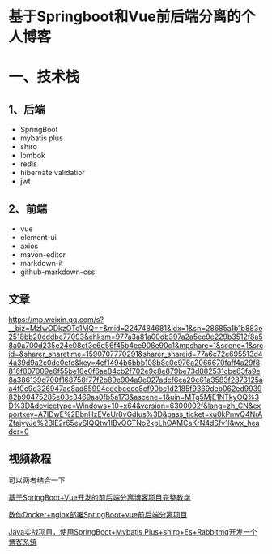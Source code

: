 # 基于Springboot和Vue前后端分离的个人博客

# 一、技术栈

## 1、后端

- SpringBoot
- mybatis plus
- shiro
- lombok
- redis
- hibernate validatior
- jwt

## 2、前端

- vue
- element-ui
- axios
- mavon-editor
- markdown-it
- github-markdown-css







## 文章

https://mp.weixin.qq.com/s?__biz=MzIwODkzOTc1MQ==&mid=2247484681&idx=1&sn=28685a1b1b883e2518bb20cddbe77093&chksm=977a3a81a00db397a2a5ee9e229b3512f8a58a0a700d235e24e08cf3c6d56f45b4ee906e90c1&mpshare=1&scene=1&srcid=&sharer_sharetime=1590707770291&sharer_shareid=77a6c72e695513d44a39d9a2c0dc0efc&key=4ef1494b6bbb108b8c0e976a2066670faff4a29f8816f807009e6f55be10e0f6ae84cb2f702e9c8e879be73d882531cbe63fa9e8a386139d700f168758f77f2b89e904a9e027adcf6ca20e61a3583f2873125aa4f0e9d326947ae8ad85994cdebcecc8cf90bc1d2185f9369deb062ed993982b90475285e03c3469aa0fb5a173&ascene=1&uin=MTg5MjE1NTkyOQ%3D%3D&devicetype=Windows+10+x64&version=6300002f&lang=zh_CN&exportkey=A7IDwE%2BbnHzEVeUr8vGdIus%3D&pass_ticket=xu0kPnwQ4NrAZfajyyJe%2BlE2r65eySIQQtw1IBvQGTNo2kpLhOAMCaKrN4dSfv1l&wx_header=0





## 视频教程

可以两者结合一下

[基于SpringBoot+Vue开发的前后端分离博客项目完整教学](https://www.bilibili.com/video/BV1PQ4y1P7hZ/)

[教你Docker+nginx部署SpringBoot+vue前后端分离项目](https://www.bilibili.com/video/BV17A411E7aE?spm_id_from=333.788.b_636f6d6d656e74.4)

[Java实战项目，使用SpringBoot+Mybatis Plus+shiro+Es+Rabbitmq开发一个博客系统](https://www.bilibili.com/video/BV1ri4y1x71A)